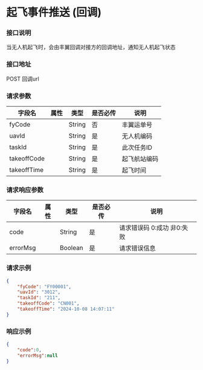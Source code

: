 
# 起飞事件推送 (回调)  

### 接口说明

当无人机起飞时，会由丰翼回调对接方的回调地址，通知无人机起飞状态

### 接口地址

POST
回调url

### 请求参数

|字段名			|属性	    |类型	|是否必传	|说明            |
|---------------|-----------|-------|-----------|----------------|
|fyCode			|			|String	|否			|丰翼运单号        |
|uavId			|			|String	|是			|无人机编码      |
|taskId			|			|String	|是			|此次任务ID      |
|takeoffCode	|			|String	|是			|起飞航站编码    |
|takeoffTime	|			|String	|是			|起飞时间        |

	
### 请求响应参数

|字段名	 		|属性	    |类型	|是否必传	|说明	                  |
|---------------|-----------|-------|-----------|-------------------------|
|code 			|			|String	|是			|请求错误码 0:成功 非0:失败|
|errorMsg		|			|Boolean|是			|请求错误信息             |


### 请求示例

```json
{
    "fyCode": "FY00001",
    "uavId": "3012",
    "taskId": "211",
    "takeoffCode": "CN001",
    "takeoffTime": "2024-10-08 14:07:11"
}
```

### 响应示例
   
```json
{
    "code":0,
    "errorMsg":null
}
```